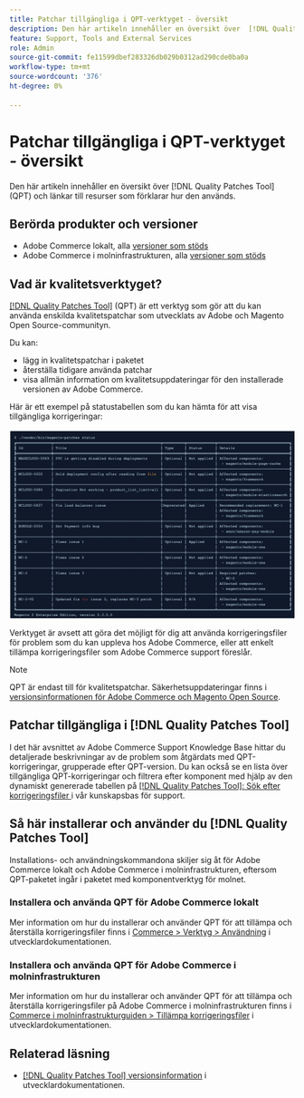 ```yaml
---
title: Patchar tillgängliga i QPT-verktyget - översikt
description: Den här artikeln innehåller en översikt över  [!DNL Quality Patches Tool] (QPT) och länkar till resurser som förklarar hur den används.
feature: Support, Tools and External Services
role: Admin
source-git-commit: fe11599dbef283326db029b0312ad290cde0ba0a
workflow-type: tm+mt
source-wordcount: '376'
ht-degree: 0%

---
```


# Patchar tillgängliga i QPT-verktyget - översikt

Den här artikeln innehåller en översikt över [!DNL Quality Patches Tool] (QPT) och länkar till resurser som förklarar hur den används.

## Berörda produkter och versioner

* Adobe Commerce lokalt, alla [versioner som stöds](https://www.adobe.com/content/dam/cc/en/legal/terms/enterprise/pdfs/Adobe-Commerce-Software-Lifecycle-Policy.pdf)
* Adobe Commerce i molninfrastrukturen, alla [versioner som stöds](https://www.adobe.com/content/dam/cc/en/legal/terms/enterprise/pdfs/Adobe-Commerce-Software-Lifecycle-Policy.pdf)

## Vad är kvalitetsverktyget?

[[!DNL Quality Patches Tool]](https://github.com/magento/quality-patches) (QPT) är ett verktyg som gör att du kan använda enskilda kvalitetspatchar som utvecklats av Adobe och Magento Open Source-communityn.

Du kan:

* lägg in kvalitetspatchar i paketet
* återställa tidigare använda patchar
* visa allmän information om kvalitetsuppdateringar för den installerade versionen av Adobe Commerce.

Här är ett exempel på statustabellen som du kan hämta för att visa tillgängliga korrigeringar:

![Magento_patches_list](/help/assets/tools/status_table.png)

Verktyget är avsett att göra det möjligt för dig att använda korrigeringsfiler för problem som du kan uppleva hos Adobe Commerce, eller att enkelt tillämpa korrigeringsfiler som Adobe Commerce support föreslår.

>[!NOTE]
>
>QPT är endast till för kvalitetspatchar. Säkerhetsuppdateringar finns i [versionsinformationen för Adobe Commerce och Magento Open Source](https://experienceleague.adobe.com/docs/commerce-operations/release/notes/overview.html).

## Patchar tillgängliga i [!DNL Quality Patches Tool]

I det här avsnittet av Adobe Commerce Support Knowledge Base hittar du detaljerade beskrivningar av de problem som åtgärdats med QPT-korrigeringar, grupperade efter QPT-version.
Du kan också se en lista över tillgängliga QPT-korrigeringar och filtrera efter komponent med hjälp av den dynamiskt genererade tabellen på [[!DNL Quality Patches Tool]: Sök efter korrigeringsfiler ](https://experienceleague.adobe.com/tools/commerce-quality-patches/index.html) i vår kunskapsbas för support.

## Så här installerar och använder du [!DNL Quality Patches Tool]

Installations- och användningskommandona skiljer sig åt för Adobe Commerce lokalt och Adobe Commerce i molninfrastrukturen, eftersom QPT-paketet ingår i paketet med komponentverktyg för molnet.

### Installera och använda QPT för Adobe Commerce lokalt

Mer information om hur du installerar och använder QPT för att tillämpa och återställa korrigeringsfiler finns i [Commerce > Verktyg > Användning](/help/tools/quality-patches-tool/usage.md) i utvecklardokumentationen.

### Installera och använda QPT för Adobe Commerce i molninfrastrukturen

Mer information om hur du installerar och använder QPT för att tillämpa och återställa korrigeringsfiler på Adobe Commerce i molninfrastrukturen finns i [Commerce i molninfrastrukturguiden > Tillämpa korrigeringsfiler](https://experienceleague.adobe.com/docs/commerce-cloud-service/user-guide/develop/upgrade/apply-patches.html) i utvecklardokumentationen.

## Relaterad läsning

* [[!DNL Quality Patches Tool] versionsinformation](https://experienceleague.adobe.com/docs/commerce-operations/tools/quality-patches-tool/release-notes.html) i utvecklardokumentationen.
